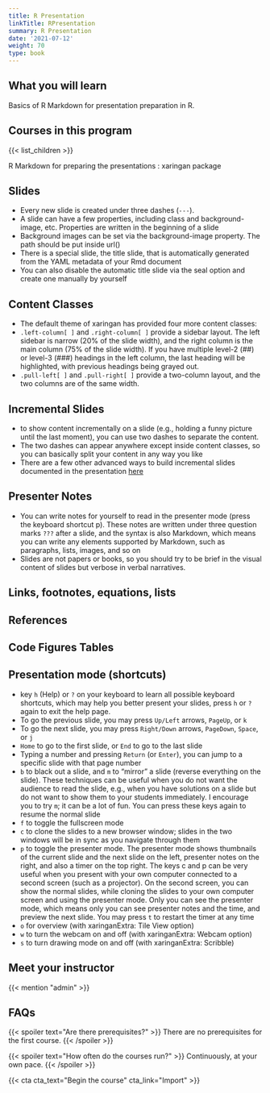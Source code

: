 ```yaml
---
title: R Presentation
linkTitle: RPresentation
summary: R Presentation
date: '2021-07-12'
weight: 70
type: book
---
```



## What you will learn

Basics of R Markdown for presentation preparation in R. 

## Courses in this program

{{< list_children >}}

R Markdown for preparing the presentations : xaringan package

## Slides

- Every new slide is created under three dashes (`---`). 
- A slide can have a few properties, including class and background-image, etc. Properties are written in the beginning of a slide
- Background images can be set via the background-image property. The path should be put inside url()
- There is a special slide, the title slide, that is automatically generated from the YAML metadata of your Rmd document
- You can also disable the automatic title slide via the seal option and create one manually by yourself

## Content Classes

- The default theme of xaringan has provided four more content classes:
- `.left-column[ ]` and `.right-column[ ]` provide a sidebar layout. The left sidebar is narrow (20% of the slide width), and the right column is the main column (75% of the slide width). If you have multiple level-2 (##) or level-3 (###) headings in the left column, the last heading will be highlighted, with previous headings being grayed out.
- `.pull-left[ ]` and `.pull-right[ ]` provide a two-column layout, and the two columns are of the same width.

## Incremental Slides

- to show content incrementally on a slide (e.g., holding a funny picture until the last moment), you can use two dashes to separate the content.
- The two dashes can appear anywhere except inside content classes, so you can basically split your content in any way you like
- There are a few other advanced ways to build incremental slides documented in the presentation [here](https://slides.yihui.name/xaringan/incremental.html)


## Presenter Notes

- You can write notes for yourself to read in the presenter mode (press the keyboard shortcut p). These notes are written under three question marks `???` after a slide, and the syntax is also Markdown, which means you can write any elements supported by Markdown, such as paragraphs, lists, images, and so on
- Slides are not papers or books, so you should try to be brief in the visual content of slides but verbose in verbal narratives.


## Links, footnotes, equations, lists



## References


## Code Figures Tables


## Presentation mode (shortcuts)

-  key `h` (Help) or `?` on your keyboard to learn all possible keyboard shortcuts, which may help you better present your slides, press `h` or `?` again to exit the help page.
-  To go the previous slide, you may press `Up/Left` arrows, `PageUp`, or `k`
-  To go the next slide, you may press `Right/Down` arrows, `PageDown`, `Space`, or `j`
-  `Home` to go to the first slide, or `End` to go to the last slide
-  Typing a number and pressing `Return` (or `Enter`), you can jump to a specific slide with that page number
-  `b` to black out a slide, and `m` to “mirror” a slide (reverse everything on the slide). These techniques can be useful when you do not want the audience to read the slide, e.g., when you have solutions on a slide but do not want to show them to your students immediately. I encourage you to try `m`; it can be a lot of fun. You can press these keys again to resume the normal slide
-  `f` to toggle the fullscreen mode
-  `c` to clone the slides to a new browser window; slides in the two windows will be in sync as you navigate through them
-  `p` to toggle the presenter mode. The presenter mode shows thumbnails of the current slide and the next slide on the left, presenter notes on the right, and also a timer on the top right. The keys c and p can be very useful when you present with your own computer connected to a second screen (such as a projector). On the second screen, you can show the normal slides, while cloning the slides to your own computer screen and using the presenter mode. Only you can see the presenter mode, which means only you can see presenter notes and the time, and preview the next slide. You may press `t` to restart the timer at any time
-  `o` for overview (with xaringanExtra: Tile View option)
-  `w` to turn the webcam on and off (with xaringanExtra: Webcam option)
-  `s` to turn drawing mode on and off (with xaringanExtra: Scribble)
    



## Meet your instructor

{{< mention "admin" >}}

## FAQs

{{< spoiler text="Are there prerequisites?" >}}
There are no prerequisites for the first course.
{{< /spoiler >}}

{{< spoiler text="How often do the courses run?" >}}
Continuously, at your own pace.
{{< /spoiler >}}

{{< cta cta_text="Begin the course" cta_link="Import" >}}




